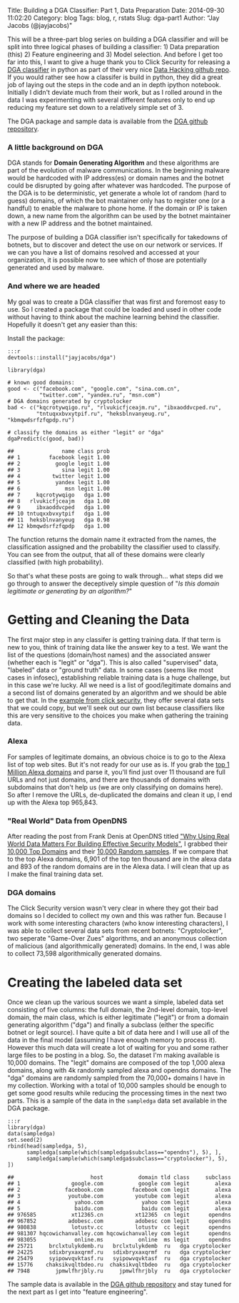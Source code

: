 Title: Building a DGA Classifier: Part 1, Data Preparation
Date: 2014-09-30 11:02:20
Category: blog
Tags: blog, r, rstats
Slug: dga-part1
Author: “Jay Jacobs (@jayjacobs)"


This will be a three-part blog series on building a DGA classifier and
will be split into three logical phases of building a classifier: 1)
Data preparation (this) 2) Feature engineering and 3) Model selection.
And before I get too far into this, I want to give a huge thank you to
Click Security for releasing a [DGA
classifier](https://github.com/ClickSecurity/data_hacking/tree/master/dga_detection)
in python as part of their very nice [Data Hacking github
repo](https://github.com/ClickSecurity/data_hacking). If you would
rather see how a classifer is build in python, they did a great job of
laying out the steps in the code and an in depth ipython notebook.
Initially I didn't deviate much from their work, but as I rolled around
in the data I was experimenting with several different features only to
end up reducing my feature set down to a relatively simple set of 3.

The DGA package and sample data is available from the [DGA github
repository](https://github.com/jayjacobs/dga).

### A little background on DGA

DGA stands for **Domain Generating Algorithm** and these algorithms are
part of the evolution of malware communications. In the beginning
malware would be hardcoded with IP address(es) or domain names and the
botnet could be disrupted by going after whatever was hardcoded. The
purpose of the DGA is to be deterministic, yet generate a whole lot of
random (hard to guess) domains, of which the bot maintainer only has to
register one (or a handful) to enable the malware to phone home. If the
domain or IP is taken down, a new name from the algorithm can be used by
the botnet maintainer with a new IP address and the botnet maintained.

The purpose of building a DGA classifier isn't specifically for
takedowns of botnets, but to discover and detect the use on our network
or services. If we can you have a list of domains resolved and accessed
at your organization, it is possible now to see which of those are
potentially generated and used by malware.

### And where we are headed

My goal was to create a DGA classifier that was first and foremost easy
to use. So I created a package that could be loaded and used in other
code without having to think about the machine learning behind the
classifier. Hopefully it doesn't get any easier than this:

Install the package:

    :::r
    devtools::install("jayjacobs/dga")
    
    library(dga)

    # known good domains:
    good <- c("facebook.com", "google.com", "sina.com.cn", 
              "twitter.com", "yandex.ru", "msn.com")
    # DGA domains generated by cryptolocker
    bad <- c("kqcrotywqigo.ru", "rlvukicfjceajm.ru", "ibxaoddvcped.ru", 
             "tntuqxxbvxytpif.ru", "heksblnvanyeug.ru", "kbmqwdsrfzfqpdp.ru")

    # classify the domains as either "legit" or "dga"
    dgaPredict(c(good, bad))

    ##               name class prob
    ## 1         facebook legit 1.00
    ## 2           google legit 1.00
    ## 3             sina legit 1.00
    ## 4          twitter legit 1.00
    ## 5           yandex legit 1.00
    ## 6              msn legit 1.00
    ## 7     kqcrotywqigo   dga 1.00
    ## 8   rlvukicfjceajm   dga 1.00
    ## 9     ibxaoddvcped   dga 1.00
    ## 10 tntuqxxbvxytpif   dga 1.00
    ## 11  heksblnvanyeug   dga 0.98
    ## 12 kbmqwdsrfzfqpdp   dga 1.00

The function returns the domain name it extracted from the names, the
classification assigned and the probability the classifier used to
classify. You can see from the output, that all of these domains were
clearly classified (with high probability).

So that's what these posts are going to walk through... what steps did
we go through to answer the deceptively simple question of "*Is this
domain legitimate or generating by an algorithm?*"

Getting and Cleaning the Data
=============================

The first major step in any classifer is getting training data. If that
term is new to you, think of training data like the answer key to a
test. We want the list of the questions (domain/host names) and the
associated answer (whether each is "legit" or "dga"). This is also
called "supervised" data, "labeled" data or "ground truth" data. In some
cases (seems like most cases in infosec), establishing reliable training
data is a huge challenge, but in this case we're lucky. All we need is a
list of good/legitimate domains and a second list of domains generated
by an algorithm and we should be able to get that. In the [example from
click
security](https://github.com/ClickSecurity/data_hacking/tree/master/dga_detection/data),
they offer several data sets that we could copy, but we'll seek out our
own list because classifiers like this are very sensitive to the choices
you make when gathering the training data.

### Alexa

For samples of legitimate domains, an obvious choice is to go to the
Alexa list of top web sites. But it's not ready for our use as is. If
you grab the [top 1 Million Alexa
domains](http://s3.amazonaws.com/alexa-static/top-1m.csv.zip) and parse
it, you'll find just over 11 thousand are full URLs and not just
domains, and there are thousands of domains with subdomains that don't
help us (we are only classifying on domains here). So after I remove the
URLs, de-duplicated the domains and clean it up, I end up with the Alexa
top 965,843.

### "Real World" Data from OpenDNS

After reading the post from Frank Denis at OpenDNS titled ["Why Using
Real World Data Matters For Building Effective Security
Models"](http://labs.opendns.com/2014/06/05/two-new-public-domain-lists-security-researchers/),
I grabbed their [10,000 Top
Domains](https://github.com/opendns/public-domain-lists/blob/master/opendns-top-domains.txt)
and their [10,000 Random
samples](https://github.com/opendns/public-domain-lists/blob/master/opendns-random-domains.txt).
If we compare that to the top Alexa domains, 6,901 of the top ten
thousand are in the alexa data and 893 of the random domains are in the
Alexa data. I will clean that up as I make the final training data set.

### DGA domains

The Click Security version wasn't very clear in where they got their bad
domains so I decided to collect my own and this was rather fun. Because
I work with some interesting characters (who know interesting
characters), I was able to collect several data sets from recent
botnets: "Cryptolocker", two seperate "Game-Over Zues" algorithms, and
an anonymous collection of malicious (and algorithmically generated)
domains. In the end, I was able to collect 73,598 algorithmically
generated domains.

Creating the labeled data set
=============================

Once we clean up the various sources we want a simple, labeled data set
consisting of five columns: the full domain, the 2nd-level domain,
top-level domain, the main class, which is either legitimate ("legit")
or from a domain generating algorithm ("dga") and finally a subclass
(either the specific botnet or legit source). I have quite a bit of data
here and I will use all of the data in the final model (assuming I have
enough memory to process it). However this much data will create a lot
of waiting for you and some rather large files to be posting in a blog.
So, the dataset I'm making available is 10,000 domains. The "legit"
domains are composed of the top 1,000 alexa domains, along with 4k
randomly sampled alexa and opendns domains. The "dga" domains are
randomly sampled from the 70,000+ domains I have in my collection.
Working with a total of 10,000 samples should be enough to get some good
results while reducing the processing times in the next two parts. This
is a sample of the data in the `sampledga` data set available in the DGA
package.

    :::r
    library(dga)
    data(sampledga)
    set.seed(2)
    rbind(head(sampledga, 5), 
          sampledga[sample(which(sampledga$subclass=="opendns"), 5), ],
          sampledga[sample(which(sampledga$subclass=="cryptolocker"), 5), ])

    ##                        host           domain tld class     subclass
    ## 1                google.com           google com legit        alexa
    ## 2              facebook.com         facebook com legit        alexa
    ## 3               youtube.com          youtube com legit        alexa
    ## 4                 yahoo.com            yahoo com legit        alexa
    ## 5                 baidu.com            baidu com legit        alexa
    ## 976585           xt12365.cn          xt12365  cn legit      opendns
    ## 967852          adobesc.com          adobesc com legit      opendns
    ## 980838           lotustv.cc          lotustv  cc legit      opendns
    ## 981307 hqcowichanvalley.com hqcowichanvalley com legit      opendns
    ## 983055            online.ms           online  ms legit      opendns
    ## 25721     brclxtulykdemb.ru   brclxtulykdemb  ru   dga cryptolocker
    ## 24225     sdixbryxaxqrmf.ru   sdixbryxaxqrmf  ru   dga cryptolocker
    ## 25479     syipowvqvktasf.ru   syipowvqvktasf  ru   dga cryptolocker
    ## 15776    chaksikvqltbdeo.ru  chaksikvqltbdeo  ru   dga cryptolocker
    ## 7948        jpmwlfhrjbly.ru     jpmwlfhrjbly  ru   dga cryptolocker

The sample data is available in the [DGA github
repository](https://github.com/jayjacobs/dga/tree/master/data) and stay
tuned for the next part as I get into "feature engineering".
